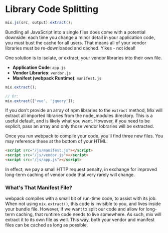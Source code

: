# Library Code Splitting

```js
mix.js(src, output).extract();
```

Bundling all JavaScript into a single files does come with a potential downside: each time you change a minor detail in your application code, you must bust the cache for all users. That means all of your vendor libraries must be re-downloaded and cached. Yikes - not ideal!

One solution is to isolate, or extract, your vendor libraries into their own file.

-   **Application Code**: `app.js`
-   **Vendor Libraries**: `vendor.js`
-   **Manifest \(webpack Runtime\)**: `manifest.js`

```js
mix.extract();

// Or:
mix.extract(['vue', 'jquery']);
```

If you don't provide an array of npm libraries to the `extract` method, Mix will extract all imported libraries from the node_modules directory. This is a useful default, and is likely what you want. However, if you need to be explicit, pass an array and only those vendor lobraries will be extracted.

Once you run webpack to compile your code, you'll find three new files. You may reference these at the bottom of your HTML.

```html
<script src="/js/manifest.js"></script>
<script src="/js/vendor.js"></script>
<script src="/js/app.js"></script>
```

In effect, we pay a small HTTP request penalty, in exchange for improved long-term caching of vendor code that very rarely will change.

### What's That Manifest File?

webpack compiles with a small bit of run-time code, to assist with its job. When not using `mix.extract()`, this code is invisible to you, and lives inside your bundle file. However, if we want to split our code and allow for long-term caching, that runtime code needs to live somewhere. As such, mix will extract it to its own file as well. This way, both your vendor and manifest files can be cached as long as possible.
